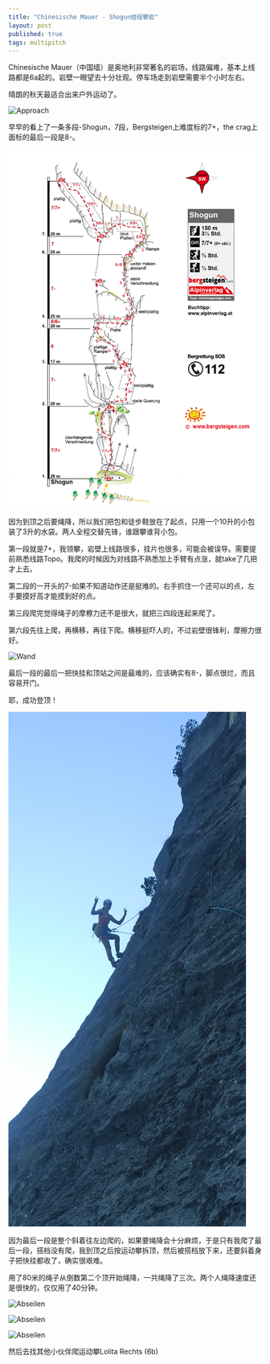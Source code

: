 ```yaml
---
title: "Chinesische Mauer - Shogun结组攀岩"
layout: post
published: true
tags: multipitch
---
```


Chinesische Mauer（中国墙）是奥地利非常著名的岩场，线路偏难，基本上线路都是6a起的。岩壁一眼望去十分壮观。停车场走到岩壁需要半个小时左右。

晴朗的秋天最适合出来户外运动了。


![Approach](../assets/images/2022-10-16/approach.jpg)

早早的看上了一条多段-Shogun，7段，Bergsteigen上难度标的7+，the crag上面标的最后一段是8-。

![Topo](../assets/images/2022-10-16/shogun-chinesiche-mauer-topo.png)

因为到顶之后要绳降，所以我们把包和徒步鞋放在了起点，只用一个10升的小包装了3升的水袋。两人全程交替先锋，谁跟攀谁背小包。

第一段就是7+，我领攀，岩壁上线路很多，挂片也很多，可能会被误导。需要提前熟悉线路Topo。我爬的时候因为对线路不熟悉加上手臂有点涨，就take了几把才上去。

第二段的一开头的7-如果不知道动作还是挺难的。右手抓住一个还可以的点，左手要摸好高才能摸到好的点。

第三段爬完觉得绳子的摩檫力还不是很大，就把三四段连起来爬了。

第六段先往上爬，再横移，再往下爬。横移挺吓人的，不过岩壁很锋利，摩擦力很好。

![Wand](../assets/images/2022-10-16/wand.jpg)

最后一段的最后一把快挂和顶站之间是最难的，应该确实有8-，脚点很烂，而且容易开门。

耶，成功登顶！

![Top](../assets/images/2022-10-16/top.jpg)

因为最后一段是整个斜着往左边爬的，如果要绳降会十分麻烦，于是只有我爬了最后一段，搭档没有爬，我到顶之后按运动攀拆顶，然后被搭档放下来，还要斜着身子把快挂都收了，确实很艰难。

用了80米的绳子从倒数第二个顶开始绳降，一共绳降了三次。两个人绳降速度还是很快的，仅仅用了40分钟。

![Abseilen](../assets/images/2022-10-16/abseilen1.jpg)

![Abseilen](../assets/images/2022-10-16/abseilen2.jpg)

![Abseilen](../assets/images/2022-10-16/abseilen3.jpg)

然后去找其他小伙伴爬运动攀Lolita Rechts (6b)




